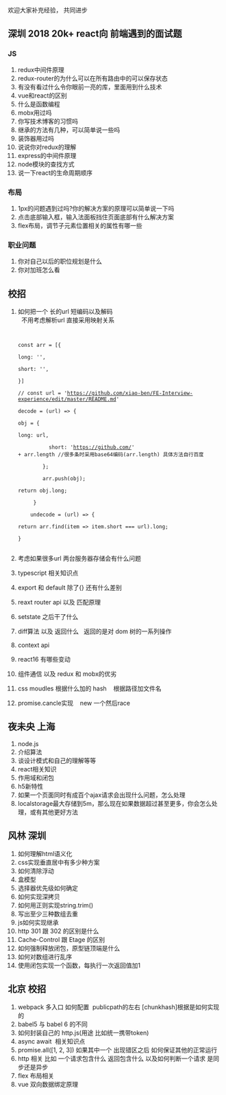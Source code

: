 欢迎大家补充经验， 共同进步


## 深圳 2018 20k+ react向 前端遇到的面试题

### JS
1. redux中间件原理
2. redux-router的为什么可以在所有路由中的可以保存状态
3. 有没有看过什么令你眼前一亮的库，里面用到什么技术
4. vue和react的区别
5. 什么是函数编程
6. mobx用过吗
7. 你写技术博客的习惯吗
8. 继承的方法有几种，可以简单说一些吗
9. 装饰器用过吗
10. 说说你对redux的理解
11. express的中间件原理
12. node模块的查找方式
13. 说一下react的生命周期顺序


### 布局
1. 1px的问题遇到过吗?你的解决方案的原理可以简单说一下吗
2. 点击底部输入框，输入法面板挡住页面底部有什么解决方案
3. flex布局，调节子元素位置相关的属性有哪一些


### 职业问题
1. 你对自己以后的职位规划是什么
2. 你对加班怎么看



## 校招
1. 如何把一个 长的url 短编码以及解码        
    不用考虑解析url  直接采用映射关系
    <pre><code>   
      const arr = [{   
        long: '',   
        short: '',    
      }]    
      // const url = 'https://github.com/xiao-ben/FE-Interview-experience/edit/master/README.md'    
      decode = (url) => {    
         obj = {    
            long: url,    
            short:  'https://github.com/' + arr.length   //很多条时采用base64编码(arr.length) 具体方法自行百度    
         };    
         arr.push(obj);    
         return obj.long;     
      }     
      undecode = (url) => {     
         return arr.find(item => item.short === url).long;    
      }    
    </code></pre>    
  
2. 考虑如果很多url  两台服务器存储会有什么问题
3. typescript 相关知识点 
4. export 和  default 除了{} 还有什么差别
5. reaxt router api 以及 匹配原理
6. setstate 之后干了什么
7. diff算法 以及 返回什么
   返回的是对 dom 树的一系列操作
8. context api
9. react16 有哪些变动
10. 组件通信 以及 redux 和 mobx的优劣
11. css moudles 根据什么加的 hash
    根据路径加文件名
12. promise.cancle实现
    new 一个然后race


## 夜未央 上海
1. node.js  
2. 介绍算法  
3. 谈设计模式和自己的理解等等     
4. react相关知识   
5. 作用域和闭包    
6. h5新特性   
7. 如果一个页面同时有成百个ajax请求会出现什么问题，怎么处理   
8. localstorage最大存储到5m，那么现在如果数据超过甚至更多，你会怎么处理，或有其他更好方法

## 风林 深圳
1. 如何理解html语义化
2. css实现垂直居中有多少种方案
3. 如何清除浮动
4. 盒模型
5. 选择器优先级如何确定
6. 如何实现深拷贝
7. 如何用正则实现string.trim()
8. 写出至少三种数组去重
9. js如何实现继承
10. http 301 跟 302 的区别是什么
11. Cache-Control 跟 Etage 的区别
12. 如何强制释放闭包，原型链顶端是什么
13. 如何对数组进行乱序
14. 使用闭包实现一个函数，每执行一次返回值加1

## 北京 校招 
1. webpack 多入口 如何配置  publicpath的左右 [chunkhash]根据是如何实现的 
2. babel5 与 babel 6 的不同 
3. 如何封装自己的 http.js(用途 比如统一携带token)
4. async await  相关知识点
5. promise.all([1, 2, 3]) 如果其中一个 出现错区之后 如何保证其他的正常运行
6. http 相关 比如 一个请求包含什么 返回包含什么 以及如何判断一个请求 是同步还是异步
7. flex 布局相关
8. vue 双向数据绑定原理
